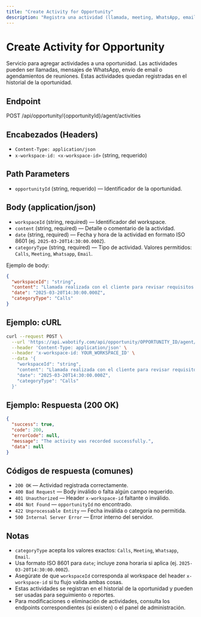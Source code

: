 ```yaml
---
title: "Create Activity for Opportunity"
description: "Registra una actividad (llamada, meeting, WhatsApp, email) asociada a una oportunidad."
---
```


# Create Activity for Opportunity

Servicio para agregar actividades a una oportunidad. Las actividades pueden ser llamadas, mensajes de WhatsApp, envío de email o agendamientos de reuniones. Estas actividades quedan registradas en el historial de la oportunidad.

## Endpoint

POST /api/opportunity/{opportunityId}/agent/activities

## Encabezados (Headers)

- `Content-Type: application/json`
- `x-workspace-id: <x-workspace-id>` (string, requerido)

## Path Parameters

- `opportunityId` (string, requerido) — Identificador de la oportunidad.

## Body (application/json)

- `workspaceId` (string, required) — Identificador del workspace.
- `content` (string, required) — Detalle o comentario de la actividad.
- `date` (string, required) — Fecha y hora de la actividad en formato ISO 8601 (ej. `2025-03-20T14:30:00.000Z`).
- `categoryType` (string, required) — Tipo de actividad. Valores permitidos: `Calls`, `Meeting`, `Whatsapp`, `Email`.

Ejemplo de body:

```json
{
  "workspaceId": "string",
  "content": "Llamada realizada con el cliente para revisar requisitos.",
  "date": "2025-03-20T14:30:00.000Z",
  "categoryType": "Calls"
}
```

## Ejemplo: cURL

```sh
curl --request POST \
  --url 'https://api.wabotify.com/api/opportunity/OPPORTUNITY_ID/agent/activities' \
  --header 'Content-Type: application/json' \
  --header 'x-workspace-id: YOUR_WORKSPACE_ID' \
  --data '{
    "workspaceId": "string",
    "content": "Llamada realizada con el cliente para revisar requisitos.",
    "date": "2025-03-20T14:30:00.000Z",
    "categoryType": "Calls"
  }'
```

## Ejemplo: Respuesta (200 OK)

```json
{
  "success": true,
  "code": 200,
  "errorCode": null,
  "message": "The activity was recorded successfully.",
  "data": null
}
```

## Códigos de respuesta (comunes)

- `200 OK` — Actividad registrada correctamente.
- `400 Bad Request` — Body inválido o falta algún campo requerido.
- `401 Unauthorized` — Header `x-workspace-id` faltante o inválido.
- `404 Not Found` — `opportunityId` no encontrado.
- `422 Unprocessable Entity` — Fecha inválida o categoría no permitida.
- `500 Internal Server Error` — Error interno del servidor.

## Notas

- `categoryType` acepta los valores exactos: `Calls`, `Meeting`, `Whatsapp`, `Email`.
- Usa formato ISO 8601 para `date`; incluye zona horaria si aplica (ej. `2025-03-20T14:30:00.000Z`).
- Asegúrate de que `workspaceId` corresponda al workspace del header `x-workspace-id` si tu flujo valida ambas cosas.
- Estas actividades se registran en el historial de la oportunidad y pueden ser usadas para seguimiento o reportes.
- Para modificaciones o eliminación de actividades, consulta los endpoints correspondientes (si existen) o el panel de administración.
